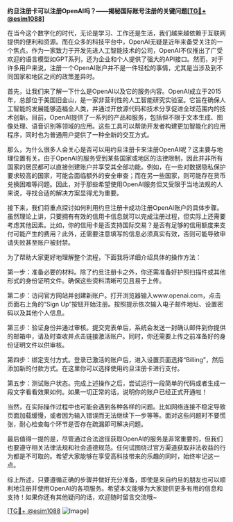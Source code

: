 **约旦注册卡可以注册OpenAI吗？——揭秘国际账号注册的关键问题[[TG💪+ @esim1088](https://t.me/s/esim1088)]**

在当今这个数字化的时代，无论是学习、工作还是生活，我们越来越依赖于互联网提供的便利和资源。而在众多的科技平台中，OpenAI无疑是近年来备受关注的一个焦点。作为一家致力于开发先进人工智能技术的公司，OpenAI不仅推出了广受欢迎的语言模型如GPT系列，还为企业和个人提供了强大的API接口。然而，对于许多用户来说，注册一个OpenAI账户并不是一件轻松的事情，尤其是当涉及到不同国家和地区之间的政策差异时。

首先，让我们来了解一下什么是OpenAI以及它的服务内容。OpenAI成立于2015年，总部位于美国旧金山，是一家非营利性的人工智能研究实验室。它旨在确保人工智能的发展能够造福全人类，并通过开放源代码和技术分享促进全球范围内的技术创新。目前，OpenAI提供了一系列的产品和服务，包括但不限于文本生成、图像处理、语音识别等领域的应用。这些工具可以帮助开发者构建更加智能化的应用程序，同时也为普通用户提供了一种全新的交互方式。

那么，为什么很多人会关心是否可以用约旦注册卡来注册OpenAI呢？这主要与地理位置有关。由于OpenAI的服务受到某些国家或地区的法律限制，因此并非所有国家的居民都可以直接创建账户并享受其全部功能。例如，在一些对数据隐私保护要求较高的国家，可能会面临额外的安全审查；而在另一些国家，则可能存在货币兑换困难等问题。因此，对于那些希望使用OpenAI服务但又受限于当地法规的人来说，寻找合适的解决方案显得尤为重要。

接下来，我们将重点探讨如何利用约旦注册卡成功注册OpenAI账户的具体步骤。虽然理论上讲，只要拥有有效的信用卡信息就可以完成注册过程，但实际上还需要考虑其他因素。比如，你的信用卡是否支持国际交易？是否有足够的信用额度来支付可能产生的费用？此外，还需要注意填写的信息必须真实有效，否则可能导致申请失败甚至账户被封禁。

为了帮助大家更好地理解整个流程，下面我将详细介绍具体的操作方法：

第一步：准备必要的材料。除了约旦注册卡之外，你还需准备好护照扫描件或其他形式的身份证明文件。确保这些资料清晰可见且易于上传。

第二步：访问官方网站并创建新账户。打开浏览器输入www.openai.com，点击页面右上角的“Sign Up”按钮开始注册。按照提示依次输入电子邮件地址、设置密码以及其他个人信息。

第三步：验证身份并通过审核。提交完表单后，系统会发送一封确认邮件到你提供的邮箱中，请及时查收并点击链接激活账户。同时，你还需要上传之前准备好的身份证明文件以供审核。

第四步：绑定支付方式。登录已激活的账户后，进入设置页面选择“Billing”，然后添加新的付款方式。在这里你可以选择使用约旦注册卡进行支付。

第五步：测试账户状态。完成上述操作之后，尝试运行一段简单的代码或者生成一段文字看看效果如何。如果一切正常的话，说明你的账户已经正式开通啦！

当然，在实际操作过程中也可能会遇到各种各样的问题。比如网络连接不稳定导致页面加载缓慢，或者因为输入错误而无法继续下一步等等。面对这些问题时不要慌张，耐心检查每个环节是否存在疏漏即可解决问题。

最后值得一提的是，尽管通过合法途径获取OpenAI的服务是非常重要的，但我们也要遵守相关法律法规和社会道德规范。任何试图绕过官方渠道获取非法收益的行为都是不可取的。希望大家能够在享受高科技带来的乐趣的同时，始终牢记这一点。

综上所述，只要遵循正确的步骤并做好充分准备，即使是来自约旦的朋友也可以顺利地注册并使用OpenAI的各项服务。希望本文能够为大家提供更多有用的信息和支持！如果你还有其他疑问的话，欢迎随时留言交流哦~

[[TG💪+ @esim1088](https://t.me/s/esim1088) ![Image](https://i.postimg.cc/4NQfJmqS/Snipaste-2025-05-13-00-14-12.png)]